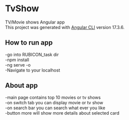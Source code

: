 # TvShow
TV/Movie shows Angular app\
This project was generated with [Angular CLI](https://github.com/angular/angular-cli) version 17.3.6.

## How to run app
 -go into RUBICON_task dir\
 -npm install\
 -ng serve -o\
 -Navigate to your localhost

 ## About app
 -main page contains top 10 movies or tv shows\
 -on switch tab you can display movie or tv show\
 -on search bar you can search what ever you like\
 -button more will show more details about selected card
